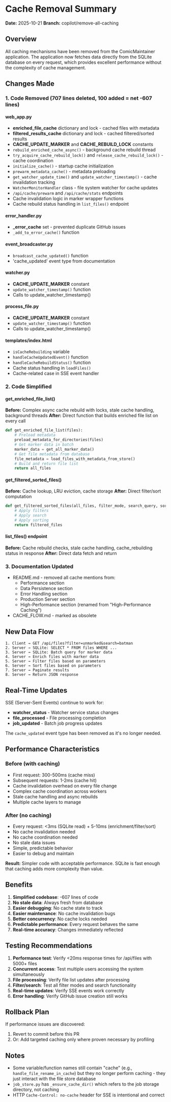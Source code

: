 # Cache Removal Summary

**Date:** 2025-10-21
**Branch:** copilot/remove-all-caching

## Overview

All caching mechanisms have been removed from the ComicMaintainer application. The application now fetches data directly from the SQLite database on every request, which provides excellent performance without the complexity of cache management.

## Changes Made

### 1. Code Removed (707 lines deleted, 100 added = net -607 lines)

#### web_app.py
- **enriched_file_cache** dictionary and lock - cached files with metadata
- **filtered_results_cache** dictionary and lock - cached filtered/sorted results
- **CACHE_UPDATE_MARKER** and **CACHE_REBUILD_LOCK** constants
- `rebuild_enriched_cache_async()` - background cache rebuild thread
- `try_acquire_cache_rebuild_lock()` and `release_cache_rebuild_lock()` - cache coordination
- `initialize_cache()` - startup cache initialization
- `prewarm_metadata_cache()` - metadata preloading
- `get_watcher_update_time()` and `update_watcher_timestamp()` - cache invalidation tracking
- `WatcherMonitorHandler` class - file system watcher for cache updates
- `/api/cache/prewarm` and `/api/cache/stats` endpoints
- Cache invalidation logic in marker wrapper functions
- Cache rebuild status handling in `list_files()` endpoint

#### error_handler.py
- **_error_cache** set - prevented duplicate GitHub issues
- `_add_to_error_cache()` function

#### event_broadcaster.py
- `broadcast_cache_updated()` function
- 'cache_updated' event type from documentation

#### watcher.py
- **CACHE_UPDATE_MARKER** constant
- `update_watcher_timestamp()` function
- Calls to update_watcher_timestamp()

#### process_file.py
- **CACHE_UPDATE_MARKER** constant
- `update_watcher_timestamp()` function
- Calls to update_watcher_timestamp()

#### templates/index.html
- `isCacheRebuilding` variable
- `handleCacheUpdatedEvent()` function
- `handleCacheRebuildStatus()` function
- Cache status handling in `loadFiles()`
- Cache-related case in SSE event handler

### 2. Code Simplified

#### get_enriched_file_list()
**Before:** Complex async cache rebuild with locks, stale cache handling, background threads
**After:** Direct function that builds enriched file list on every call

```python
def get_enriched_file_list(files):
    # Preload metadata
    preload_metadata_for_directories(files)
    # Get marker data in batch
    marker_data = get_all_marker_data()
    # Get file metadata from database
    file_metadata = load_files_with_metadata_from_store()
    # Build and return file list
    return all_files
```

#### get_filtered_sorted_files()
**Before:** Cache lookup, LRU eviction, cache storage
**After:** Direct filter/sort computation

```python
def get_filtered_sorted_files(all_files, filter_mode, search_query, sort_mode, sort_direction):
    # Apply filters
    # Apply search
    # Apply sorting
    return filtered_files
```

#### list_files() endpoint
**Before:** Cache rebuild checks, stale cache handling, cache_rebuilding status in response
**After:** Direct data fetch and return

### 3. Documentation Updated

- README.md - removed all cache mentions from:
  - Performance section
  - Data Persistence section
  - Error Handling section
  - Production Server section
  - High-Performance section (renamed from "High-Performance Caching")
- CACHE_FLOW.md - marked as obsolete

## New Data Flow

```
1. Client → GET /api/files?filter=unmarked&search=batman
2. Server → SQLite: SELECT * FROM files WHERE ...
3. Server → SQLite: Batch query for marker data
4. Server → Enrich files with marker data
5. Server → Filter files based on parameters
6. Server → Sort files based on parameters
7. Server → Paginate results
8. Server → Return JSON response
```

## Real-Time Updates

SSE (Server-Sent Events) continue to work for:
- **watcher_status** - Watcher service status changes
- **file_processed** - File processing completion
- **job_updated** - Batch job progress updates

The `cache_updated` event type has been removed as it's no longer needed.

## Performance Characteristics

### Before (with caching)
- First request: 300-500ms (cache miss)
- Subsequent requests: 1-2ms (cache hit)
- Cache invalidation overhead on every file change
- Complex cache coordination across workers
- Stale cache handling and async rebuilds
- Multiple cache layers to manage

### After (no caching)
- Every request: <3ms (SQLite read) + 5-10ms (enrichment/filter/sort)
- No cache invalidation needed
- No cache coordination needed
- No stale data issues
- Simple, predictable behavior
- Easier to debug and maintain

**Result:** Simpler code with acceptable performance. SQLite is fast enough that caching adds more complexity than value.

## Benefits

1. **Simplified codebase**: -607 lines of code
2. **No stale data**: Always fresh from database
3. **Easier debugging**: No cache state to track
4. **Easier maintenance**: No cache invalidation bugs
5. **Better concurrency**: No cache locks needed
6. **Predictable performance**: Every request behaves the same
7. **Real-time accuracy**: Changes immediately reflected

## Testing Recommendations

1. **Performance test**: Verify <20ms response times for /api/files with 5000+ files
2. **Concurrent access**: Test multiple users accessing the system simultaneously
3. **File processing**: Verify file list updates after processing
4. **Filter/search**: Test all filter modes and search functionality
5. **Real-time updates**: Verify SSE events work correctly
6. **Error handling**: Verify GitHub issue creation still works

## Rollback Plan

If performance issues are discovered:
1. Revert to commit before this PR
2. Or: Add targeted caching only where proven necessary by profiling

## Notes

- Some variable/function names still contain "cache" (e.g., `handle_file_rename_in_cache`) but they no longer perform caching - they just interact with the file store database
- `job_store.py` has `_ensure_cache_dir()` which refers to the job storage directory, not caching
- HTTP `Cache-Control: no-cache` header for SSE is intentional and correct
